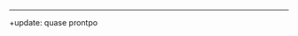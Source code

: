 -------------------------------------------------------------------------------------------------------------------------------------------------------------------------------------------

+update: quase prontpo

